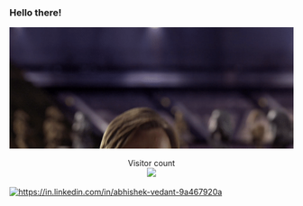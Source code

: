 ### Hello there!
![](/MeagerHardtofindAlbertosaurus-size_restricted.gif)  

<p align="center"> 
  Visitor count<br>
  <img src="https://profile-counter.glitch.me/daweedkob/count.svg" />
</p>

<p><a href="https://linktr.ee/webby0_0" target="blank"><img align="center" src="https://api.blog.production.linktr.ee/wp-content/uploads/2022/06/Avatar-Symbol-Canopy.png" alt="https://in.linkedin.com/in/abhishek-vedant-9a467920a" height="40" width="40" /></a></p>


